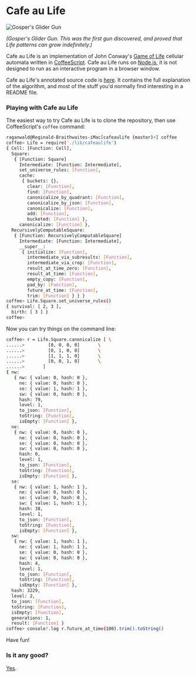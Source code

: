 # Cafe au Life

![Gosper's Glider Gun](http://raganwald.github.com/cafeaulife/docs/gospers_glider_gun.gif)

*(Gosper's Glider Gun. This was the first gun discovered, and proved that Life patterns can grow indefinitely.)*

Cafe au Life is an implementation of John Conway's [Game of Life][life] cellular automata written in [CoffeeScript][cs]. Cafe au Life runs on [Node.js][node], it is not designed to run as an interactive program in a browser window.

[life]: http://en.wikipedia.org/wiki/Conway's_Game_of_Life
[cs]: http://jashkenas.github.com/coffee-script/
[node]: http://nodejs.org

Cafe au Life's annotated source code is [here](http://raganwald.github.com/cafeaulife/docs/cafeaulife.html). It contains the full explanation of the algorithm, and most of the stuff you'd normally find interesting in a README file.

### Playing with Cafe au Life

The easiest way to try Cafe au Life is to clone the repository, then use CoffeeScript's `coffee` command:

```bash
raganwald@Reginald-Braithwaites-iMac[cafeaulife (master)⚡] coffee
coffee> Life = require('./lib/cafeaulife')
{ Cell: [Function: Cell],
  Square: 
   { [Function: Square]
     Intermediate: [Function: Intermediate],
     set_universe_rules: [Function],
     cache: 
      { buckets: {},
        clear: [Function],
        find: [Function],
        canonicalize_by_quadrant: [Function],
        canonicalize_by_json: [Function],
        canonicalize: [Function],
        add: [Function],
        bucketed: [Function] },
     canonicalize: [Function] },
  RecursivelyComputableSquare: 
   { [Function: RecursivelyComputableSquare]
     Intermediate: [Function: Intermediate],
     __super__: 
      { initialize: [Function],
        intermediate_via_subresults: [Function],
        intermediate_via_crop: [Function],
        result_at_time_zero: [Function],
        result_at_time: [Function],
        empty_copy: [Function],
        pad_by: [Function],
        future_at_time: [Function],
        trim: [Function] } } }
coffee> Life.Square.set_universe_rules()
{ survival: [ 2, 3 ],
  birth: [ 3 ] }
coffee> 
```
Now you can try things on the command line:

```bash
coffee> r = Life.Square.canonicalize [ \
......>         [0, 0, 0, 0]       \
......>         [0, 1, 0, 0]       \
......>         [1, 1, 1, 0]       \
......>         [0, 0, 1, 0]       \
......>       ]
{ nw: 
   { nw: { value: 0, hash: 0 },
     ne: { value: 0, hash: 0 },
     se: { value: 1, hash: 1 },
     sw: { value: 0, hash: 0 },
     hash: 79,
     level: 1,
     to_json: [Function],
     toString: [Function],
     isEmpty: [Function] },
  ne: 
   { nw: { value: 0, hash: 0 },
     ne: { value: 0, hash: 0 },
     se: { value: 0, hash: 0 },
     sw: { value: 0, hash: 0 },
     hash: 0,
     level: 1,
     to_json: [Function],
     toString: [Function],
     isEmpty: [Function] },
  se: 
   { nw: { value: 1, hash: 1 },
     ne: { value: 0, hash: 0 },
     se: { value: 0, hash: 0 },
     sw: { value: 1, hash: 1 },
     hash: 38,
     level: 1,
     to_json: [Function],
     toString: [Function],
     isEmpty: [Function] },
  sw: 
   { nw: { value: 1, hash: 1 },
     ne: { value: 1, hash: 1 },
     se: { value: 0, hash: 0 },
     sw: { value: 0, hash: 0 },
     hash: 4,
     level: 1,
     to_json: [Function],
     toString: [Function],
     isEmpty: [Function] },
  hash: 3229,
  level: 2,
  to_json: [Function],
  toString: [Function],
  isEmpty: [Function],
  generations: 1,
  result: [Function] }
coffee> console?.log r.future_at_time(100).trim().toString()
```

Have fun!

### Is it any good?

[Yes](http://news.ycombinator.com/item?id=3067434).
